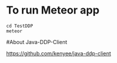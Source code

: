 # To run Meteor app

```
cd TestDDP
meteor
```
#About Java-DDP-Client

https://github.com/kenyee/java-ddp-client

